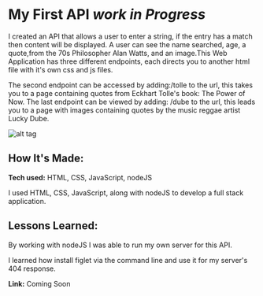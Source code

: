 # My First API *work in Progress*

I created an API that allows a user to enter a string, if the entry has a match then  content will be displayed. A user can see the name searched, age, a quote,from the 70s Philosopher Alan Watts, and an image.This Web Application has three different endpoints, each directs you to another html file with it's own css and js files.

The second endpoint can be accessed by adding:/tolle to the url, this takes you to a page containing quotes from Eckhart Tolle's book: The Power of Now. The last endpoint can be viewed by adding: /dube to the url, this leads you to a page with images containing quotes by the music reggae artist Lucky Dube.  

![alt tag](http://cdn.playbuzz.com/cdn/908eacd4-2db8-428f-89f6-f5e55c533ce4/dc9e860c-6c8b-4b09-983f-65e506853cb8_560_420.jpg)

## How It's Made:

**Tech used:** HTML, CSS, JavaScript, nodeJS

I used HTML, CSS, JavaScript, along with nodeJS to develop a full stack application.

## Lessons Learned:
By working with nodeJS I was able to run my own server for this API.

I learned how install figlet via the command line and use it for my server's 404 response.


**Link:** Coming Soon
